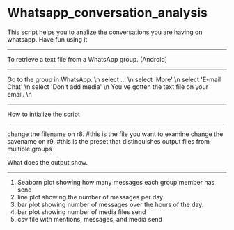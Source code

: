 # Whatsapp_conversation_analysis
This script helps you to analize the conversations you are having on whatsapp. Have fun using it

*******************************************************

To retrieve a text file from a WhatsApp group. (Android)
*******************************************************
Go to the group in WhatsApp. \n
select ... \n
select 'More' \n
select 'E-mail Chat' \n
select 'Don't add media' \n
You've gotten the text file on your email. \n

*******************************************************

How to intialize the script
*******************************************************
change the filename on r8. #this is the file you want to examine
change the savename on r9. #this is the preset that distinquishes output files from multiple groups



What does the output show.
*******************************************************
1. Seaborn plot showing how many messages each group member has send
2. line plot showing the number of messages per day
3. bar plot showing number of messages over the hours of the day.
4. bar  plot showing number of media files send
5. csv file with mentions, messages, and media send
